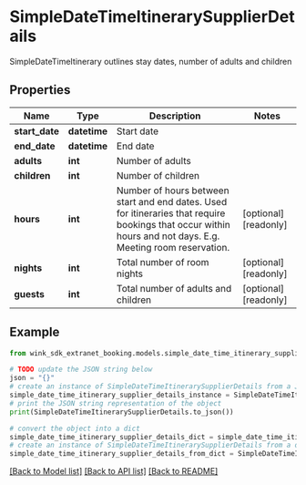 # SimpleDateTimeItinerarySupplierDetails

SimpleDateTimeItinerary outlines stay dates, number of adults and children

## Properties

Name | Type | Description | Notes
------------ | ------------- | ------------- | -------------
**start_date** | **datetime** | Start date | 
**end_date** | **datetime** | End date | 
**adults** | **int** | Number of adults | 
**children** | **int** | Number of children | 
**hours** | **int** | Number of hours between start and end dates. Used for itineraries that require bookings that occur within hours and not days. E.g. Meeting room reservation. | [optional] [readonly] 
**nights** | **int** | Total number of room nights | [optional] [readonly] 
**guests** | **int** | Total number of adults and children | [optional] [readonly] 

## Example

```python
from wink_sdk_extranet_booking.models.simple_date_time_itinerary_supplier_details import SimpleDateTimeItinerarySupplierDetails

# TODO update the JSON string below
json = "{}"
# create an instance of SimpleDateTimeItinerarySupplierDetails from a JSON string
simple_date_time_itinerary_supplier_details_instance = SimpleDateTimeItinerarySupplierDetails.from_json(json)
# print the JSON string representation of the object
print(SimpleDateTimeItinerarySupplierDetails.to_json())

# convert the object into a dict
simple_date_time_itinerary_supplier_details_dict = simple_date_time_itinerary_supplier_details_instance.to_dict()
# create an instance of SimpleDateTimeItinerarySupplierDetails from a dict
simple_date_time_itinerary_supplier_details_from_dict = SimpleDateTimeItinerarySupplierDetails.from_dict(simple_date_time_itinerary_supplier_details_dict)
```
[[Back to Model list]](../README.md#documentation-for-models) [[Back to API list]](../README.md#documentation-for-api-endpoints) [[Back to README]](../README.md)



